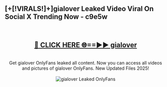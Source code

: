 <h2>[+[!VIRALS!]+]gialover Leaked Video Viral On Social X Trending Now - c9e5w</h2>
<br>
<div align="center">
<h2><a href="https://libra.edu.pl?gialover" rel="nofollow">🔴 CLICK HERE 🌐==►► gialover</a></h2>
<br>
Get gialover OnlyFans leaked all content. Now you can access all videos and pictures of gialover OnlyFans. New Updated Files 2025!
<br>
<br>
<a href="https://libra.edu.pl?gialover" rel="nofollow" data-target="animated-image.originalLink"><img src="https://i.ibb.co.com/WyWwxjT/player-gif2.gif" alt="gialover Leaked OnlyFans" style="max-width: 100%; display: inline-block;" data-target="animated-image.originalImage"></a>
</div>
<br>